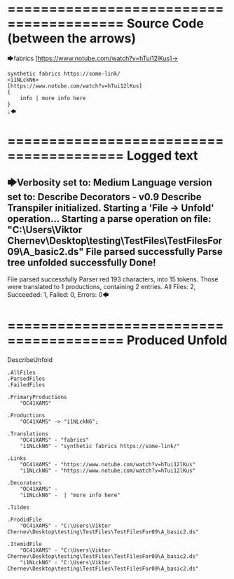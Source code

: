 ========================================
Source Code (between the arrows)
========================================

🡆fabrics [https://www.notube.com/watch?v=hTui12lKus]-> 
	
	synthetic fabrics https://some-link/
	<i1NLckN6> 
	[https://www.notube.com/watch?v=hTui12lKus]
	{
		info | more info here
	}
	;🡄

========================================
Logged text
========================================

🡆Verbosity set to: Medium
Language version set to: Describe Decorators - v0.9
Describe Transpiler initialized.
Starting a 'File -> Unfold' operation...
Starting a parse operation on file: "C:\Users\Viktor Chernev\Desktop\testing\TestFiles\TestFilesFor09\A_basic2.ds"
File parsed successfully
Parse tree unfolded successfully
Done!
------------------------
File parsed successfully
Parser red 193 characters, into 15 tokens.
Those were translated to 1 productions, containing 2 entries.
All Files: 2, Succeeded: 1, Failed: 0, Errors: 0🡄

========================================
Produced Unfold
========================================

DescribeUnfold

    .AllFiles
    .ParsedFiles
    .FailedFiles

    .PrimaryProductions
        "OC41XAMS" 

    .Productions
        "OC41XAMS" -> "i1NLckN6";

    .Translations
        "OC41XAMS" - "fabrics"
        "i1NLckN6" - "synthetic fabrics https://some-link/"

    .Links
        "OC41XAMS" - "https://www.notube.com/watch?v=hTui12lKus"
        "i1NLckN6" - "https://www.notube.com/watch?v=hTui12lKus"

    .Decorators
        "OC41XAMS" - 
        "i1NLckN6" -  | "more info here"

    .Tildes

    .ProdidFile
        "OC41XAMS" - "C:\Users\Viktor Chernev\Desktop\testing\TestFiles\TestFilesFor09\A_basic2.ds"

    .ItemidFile
        "OC41XAMS" - "C:\Users\Viktor Chernev\Desktop\testing\TestFiles\TestFilesFor09\A_basic2.ds"
        "i1NLckN6" - "C:\Users\Viktor Chernev\Desktop\testing\TestFiles\TestFilesFor09\A_basic2.ds"


